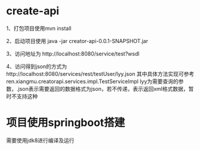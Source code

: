 # create-api
1、打包项目使用mvn install

2、启动项目使用  java -jar creator-api-0.0.1-SNAPSHOT.jar

3、访问地址为 http://localhost:8080/service/test?wsdl

4、访问得到json的方式为 http://localhost:8080/services/rest/testUser/lyy.json 
   其中具体方法实现可参考ren.xiangmu.creatorapi.services.impl.TestServiceImpl
       lyy为需要查询的参数，.json表示需要返回的数据格式为json，若不传递，表示返回xml格式数据，暂时不支持这种

# 项目使用springboot搭建

需要使用jdk8进行编译及运行
